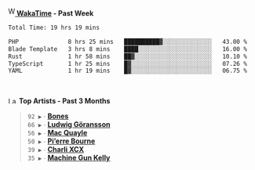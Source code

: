 <img src="https://github.com/dxnter/dxnter/assets/17434202/67b21fa4-d36d-46f9-9dec-f23d976b00ef" alt="WakaTime Logo" width="14" height="18"/><a href="https://wakatime.com/@dxnter" target="_blank"><strong> WakaTime</strong></a><strong> - Past Week</strong>

<!--START_SECTION:waka-->

```txt
Total Time: 19 hrs 19 mins

PHP              8 hrs 25 mins   ██████████▓░░░░░░░░░░░░░░   43.00 %
Blade Template   3 hrs 8 mins    ████░░░░░░░░░░░░░░░░░░░░░   16.00 %
Rust             1 hr 58 mins    ██▓░░░░░░░░░░░░░░░░░░░░░░   10.10 %
TypeScript       1 hr 25 mins    █▓░░░░░░░░░░░░░░░░░░░░░░░   07.26 %
YAML             1 hr 19 mins    █▓░░░░░░░░░░░░░░░░░░░░░░░   06.75 %
```

<!--END_SECTION:waka-->

<br/>

<!--START_LASTFM_ARTISTS:{"period": "3month", "rows": 6}-->
<a href="https://last.fm" target="_blank"><img src="https://user-images.githubusercontent.com/17434202/215290617-e793598d-d7c9-428f-9975-156db1ba89cc.svg" alt="Last.fm Logo" width="18" height="13"/></a> **Top Artists - Past 3 Months**

> `92 ▶️` ∙ **[Bones](https://www.last.fm/music/Bones)**<br/>
> `66 ▶️` ∙ **[Ludwig Göransson](https://www.last.fm/music/Ludwig+G%C3%B6ransson)**<br/>
> `56 ▶️` ∙ **[Mac Quayle](https://www.last.fm/music/Mac+Quayle)**<br/>
> `50 ▶️` ∙ **[Pi’erre Bourne](https://www.last.fm/music/Pi%E2%80%99erre+Bourne)**<br/>
> `39 ▶️` ∙ **[Charli XCX](https://www.last.fm/music/Charli+XCX)**<br/>
> `35 ▶️` ∙ **[Machine Gun Kelly](https://www.last.fm/music/Machine+Gun+Kelly)**<br/>
<!--END_LASTFM_ARTISTS-->
